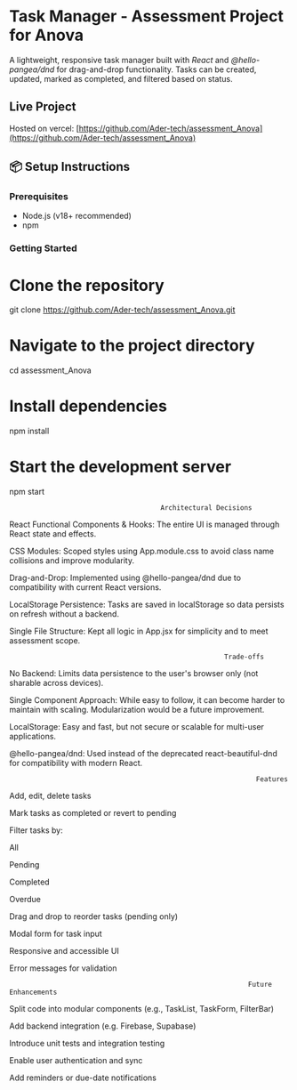 # Task Manager - Assessment Project for Anova

A lightweight, responsive task manager built with *React* and *@hello-pangea/dnd* for drag-and-drop functionality. Tasks can be created, updated, marked as completed, and filtered based on status.


##  Live Project

Hosted on vercel: [https://github.com/Ader-tech/assessment_Anova](https://github.com/Ader-tech/assessment_Anova)


## 📦 Setup Instructions

### Prerequisites

- Node.js (v18+ recommended)
- npm 

### Getting Started

# Clone the repository
git clone https://github.com/Ader-tech/assessment_Anova.git

# Navigate to the project directory
cd assessment_Anova

# Install dependencies
npm install

# Start the development server
npm start


                                          Architectural Decisions
React Functional Components & Hooks: The entire UI is managed through React state and effects.

CSS Modules: Scoped styles using App.module.css to avoid class name collisions and improve modularity.

Drag-and-Drop: Implemented using @hello-pangea/dnd due to compatibility with current React versions.

LocalStorage Persistence: Tasks are saved in localStorage so data persists on refresh without a backend.

Single File Structure: Kept all logic in App.jsx for simplicity and to meet assessment scope.


                                                          Trade-offs
No Backend: Limits data persistence to the user's browser only (not sharable across devices).

Single Component Approach: While easy to follow, it can become harder to maintain with scaling. Modularization would be a future improvement.

LocalStorage: Easy and fast, but not secure or scalable for multi-user applications.

@hello-pangea/dnd: Used instead of the deprecated react-beautiful-dnd for compatibility with modern React.

                                                                  Features
Add, edit, delete tasks

Mark tasks as completed or revert to pending

Filter tasks by:

All

Pending

Completed

Overdue

Drag and drop to reorder tasks (pending only)

Modal form for task input

Responsive and accessible UI

Error messages for validation


                                                                Future Enhancements
Split code into modular components (e.g., TaskList, TaskForm, FilterBar)

Add backend integration (e.g. Firebase, Supabase)

Introduce unit tests and integration testing

Enable user authentication and sync

Add reminders or due-date notifications
